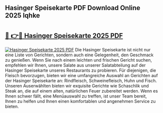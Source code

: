 ## Hasinger Speisekarte PDF Download Online 2025 lqhke

# <h2><a href="http://gcc5dl.nevu.top/?p=Hasinger+Speisekarte">🔗 👉🔴 Hasinger Speisekarte 2025 PDF</a></h2>

[![Hasinger Speisekarte 2025 PDF](https://i.imgur.com/dBaPXMq.png)](http://gcc5dl.nevu.top/?p=Hasinger+Speisekarte)
Die Hasinger Speisekarte ist nicht nur eine Liste von Gerichten, sondern auch eine Gelegenheit, den Geschmack zu genießen. Wenn Sie nach einem leichten und frischen Gericht suchen, empfehlen wir Ihnen, unsere Salate aus unserer Salatabteilung auf der Hasinger Speisekarte unseres Restaurants zu probieren. Für diejenigen, die Fleisch bevorzugen, bieten wir eine umfangreiche Auswahl an Gerichten auf der Hasinger Speisekarte an: Rindfleisch, Schweinefleisch, Huhn und Fisch. Unseren Auserwählten bieten wir exquisite Gerichte wie Schaschlik und Steak an, die auf einem alten, natürlichen Feuer zubereitet werden. Wenn es Ihnen schwer fällt, eine Menüauswahl zu treffen, ist unser Team bereit, Ihnen zu helfen und Ihnen einen komfortablen und angenehmen Service zu bieten.
